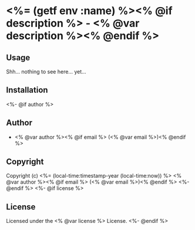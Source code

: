 # <%= (getf env :name) %><% @if description %> - <% @var description %><% @endif %>

## Usage

Shh... nothing to see here... yet...

## Installation
<%- @if author %>

## Author

* <% @var author %><% @if email %> (<% @var email %>)<% @endif %>

## Copyright

Copyright (c) <%= (local-time:timestamp-year (local-time:now)) %> <% @var author %><% @if email %> (<% @var email %>)<% @endif %>
<%- @endif %>
<%- @if license %>

## License

Licensed under the <% @var license %> License.
<%- @endif %>
